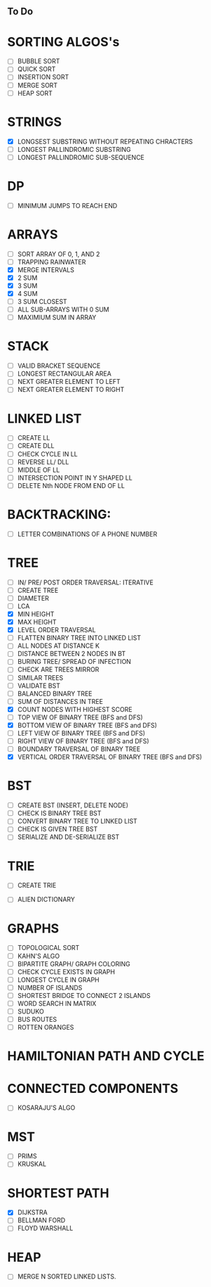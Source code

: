 ## To Do
# SORTING ALGOS's
- [ ] BUBBLE SORT
- [ ] QUICK SORT
- [ ] INSERTION SORT
- [ ] MERGE SORT
- [ ] HEAP SORT

# STRINGS
- [x] LONGSEST SUBSTRING WITHOUT REPEATING CHRACTERS
- [ ] LONGEST PALLINDROMIC SUBSTRING
- [ ] LONGEST PALLINDROMIC SUB-SEQUENCE

# DP
- [ ] MINIMUM JUMPS TO REACH END

# ARRAYS
- [ ] SORT ARRAY OF 0, 1, AND 2
- [ ] TRAPPING RAINWATER
- [x] MERGE INTERVALS
- [x] 2 SUM
- [x] 3 SUM
- [x] 4 SUM
- [ ] 3 SUM CLOSEST
- [ ] ALL SUB-ARRAYS WITH 0 SUM
- [ ] MAXIMIUM SUM IN ARRAY

# STACK
- [ ] VALID BRACKET SEQUENCE
- [ ] LONGEST RECTANGULAR AREA
- [ ] NEXT GREATER ELEMENT TO LEFT
- [ ] NEXT GREATER ELEMENT TO RIGHT

# LINKED LIST
- [ ] CREATE LL
- [ ] CREATE DLL
- [ ] CHECK CYCLE IN LL
- [ ] REVERSE LL/ DLL
- [ ] MIDDLE OF LL
- [ ] INTERSECTION POINT IN Y SHAPED LL
- [ ] DELETE Nth NODE FROM END OF LL

# BACKTRACKING:
- [ ] LETTER COMBINATIONS OF A PHONE NUMBER

# TREE
- [ ] IN/ PRE/ POST ORDER TRAVERSAL: ITERATIVE
- [ ] CREATE TREE
- [ ] DIAMETER
- [ ] LCA
- [X] MIN HEIGHT
- [X] MAX HEIGHT
- [X] LEVEL ORDER TRAVERSAL
- [ ] FLATTEN BINARY TREE INTO LINKED LIST
- [ ] ALL NODES AT DISTANCE K
- [ ] DISTANCE BETWEEN 2 NODES IN BT
- [ ] BURING TREE/ SPREAD OF INFECTION
- [ ] CHECK ARE TREES MIRROR
- [ ] SIMILAR TREES
- [ ] VALIDATE BST
- [ ] BALANCED BINARY TREE
- [ ] SUM OF DISTANCES IN TREE
- [x] COUNT NODES WITH HIGHEST SCORE
- [ ] TOP VIEW OF BINARY TREE (BFS and DFS)
- [X] BOTTOM VIEW OF BINARY TREE (BFS and DFS)
- [ ] LEFT VIEW OF BINARY TREE (BFS and DFS)
- [ ] RIGHT VIEW OF BINARY TREE (BFS and DFS)
- [ ] BOUNDARY TRAVERSAL OF BINARY TREE
- [X] VERTICAL ORDER TRAVERSAL OF BINARY TREE (BFS and DFS)

# BST
- [ ] CREATE BST (INSERT, DELETE NODE)
- [ ] CHECK IS BINARY TREE BST
- [ ] CONVERT BINARY TREE TO LINKED LIST
- [ ] CHECK IS GIVEN TREE BST
- [ ] SERIALIZE AND DE-SERIALIZE BST

# TRIE
- [ ] CREATE TRIE
- [ ] ALIEN DICTIONARY


# GRAPHS
- [ ] TOPOLOGICAL SORT
- [ ] KAHN'S ALGO
- [ ] BIPARTITE GRAPH/ GRAPH COLORING
- [ ] CHECK CYCLE EXISTS IN GRAPH
- [ ] LONGEST CYCLE IN GRAPH
- [ ] NUMBER OF ISLANDS
- [ ] SHORTEST BRIDGE TO CONNECT 2 ISLANDS
- [ ] WORD SEARCH IN MATRIX
- [ ] SUDUKO
- [ ] BUS ROUTES
- [ ] ROTTEN ORANGES
# HAMILTONIAN PATH AND CYCLE
# CONNECTED COMPONENTS
- [ ] KOSARAJU'S ALGO
# MST
- [ ] PRIMS
- [ ] KRUSKAL
# SHORTEST PATH
- [x] DIJKSTRA
- [ ] BELLMAN FORD
- [ ] FLOYD WARSHALL
# HEAP
- [ ] MERGE N SORTED LINKED LISTS.
